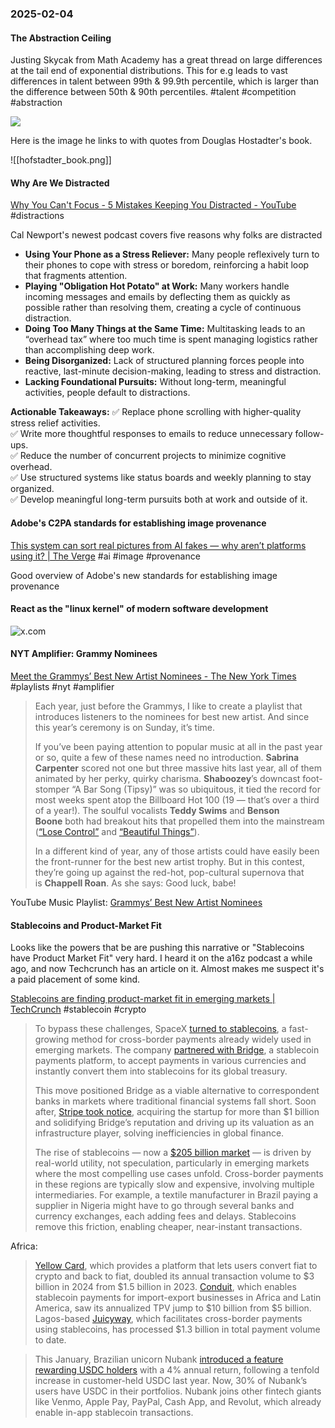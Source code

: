 ### 2025-02-04
#### The Abstraction Ceiling
Justing Skycak from Math Academy has a great thread on large differences at the tail end of exponential distributions. This for e.g leads to vast differences in talent between 99th & 99.9th percentile, which is larger than the difference between 50th & 90th percentiles. #talent #competition #abstraction

![](https://x.com/justinskycak/status/1886111134161481931)

Here is the image he links to with quotes from Douglas Hostadter's book.

![[hofstadter_book.png]]

#### Why Are We Distracted
[Why You Can't Focus - 5 Mistakes Keeping You Distracted - YouTube](https://www.youtube.com/watch?v=fjQ4ZPOCYEI) #distractions

Cal Newport's newest podcast covers five reasons why folks are distracted

- **Using Your Phone as a Stress Reliever:** Many people reflexively turn to their phones to cope with stress or boredom, reinforcing a habit loop that fragments attention.
- **Playing "Obligation Hot Potato" at Work:** Many workers handle incoming messages and emails by deflecting them as quickly as possible rather than resolving them, creating a cycle of continuous distraction.
- **Doing Too Many Things at the Same Time:** Multitasking leads to an “overhead tax” where too much time is spent managing logistics rather than accomplishing deep work.
- **Being Disorganized:** Lack of structured planning forces people into reactive, last-minute decision-making, leading to stress and distraction.
- **Lacking Foundational Pursuits:** Without long-term, meaningful activities, people default to distractions.

**Actionable Takeaways:**
✅ Replace phone scrolling with higher-quality stress relief activities.  
✅ Write more thoughtful responses to emails to reduce unnecessary follow-ups.  
✅ Reduce the number of concurrent projects to minimize cognitive overhead.  
✅ Use structured systems like status boards and weekly planning to stay organized.  
✅ Develop meaningful long-term pursuits both at work and outside of it.

#### Adobe's C2PA standards for establishing image provenance
[This system can sort real pictures from AI fakes — why aren’t platforms using it? | The Verge](https://www.theverge.com/2024/8/21/24223932/c2pa-standard-verify-ai-generated-images-content-credentials) #ai #image #provenance

Good overview of Adobe's new standards for establishing image provenance

#### React as the "linux kernel" of modern software development

![x.com](https://x.com/rauchg/status/1883157691964510607)

#### NYT Amplifier: Grammy Nominees
[Meet the Grammys’ Best New Artist Nominees - The New York Times](https://www.nytimes.com/2025/01/31/arts/music/amplifier-newsletter-grammys-best-new-artist.html) #playlists #nyt #amplifier

> Each year, just before the Grammys, I like to create a playlist that introduces listeners to the nominees for best new artist. And since this year’s ceremony is on Sunday, it’s time.
> 
> If you’ve been paying attention to popular music at all in the past year or so, quite a few of these names need no introduction. **Sabrina Carpenter** scored not one but three massive hits last year, all of them animated by her perky, quirky charisma. **Shaboozey**’s downcast foot-stomper “A Bar Song (Tipsy)” was so ubiquitous, it tied the record for most weeks spent atop the Billboard Hot 100 (19 — that’s over a third of a year!). The soulful vocalists **Teddy Swims** and **Benson Boone** both had breakout hits that propelled them into the mainstream ([“Lose Control”](https://www.youtube.com/watch?v=LweyzRnEzOE) and [“Beautiful Things”](https://www.youtube.com/watch?v=Oa_RSwwpPaA)).
> 
> In a different kind of year, any of those artists could have easily been the front-runner for the best new artist trophy. But in this contest, they’re going up against the red-hot, pop-cultural supernova that is **Chappell Roan**. As she says: Good luck, babe!

YouTube Music Playlist: [Grammys’ Best New Artist Nominees](https://music.youtube.com/playlist?list=PLu_RmAJBNiILTBsg5iJQ_klWq_qOx7b5Z&si=mplH5hlUizoxBWWC)

#### Stablecoins and Product-Market Fit
Looks like the powers that be are pushing this narrative or "Stablecoins have Product Market Fit" very hard. I heard it on the a16z podcast a while ago, and now Techcrunch has an article on it. Almost makes me suspect it's a paid placement of some kind.

[Stablecoins are finding product-market fit in emerging markets | TechCrunch](https://techcrunch.com/2025/01/31/stablecoins-are-finding-product-market-fit-in-emerging-markets) #stablecoin #crypto 

> To bypass these challenges, SpaceX [turned to stablecoins](https://cryptoslate.com/elon-musks-spacex-uses-stablecoins-to-hedge-against-foreign-exchange-risks/), a fast-growing method for cross-border payments already widely used in emerging markets. The company [partnered with Bridge](https://fortune.com/crypto/2024/08/29/bridge-stablecoins-sequoia-ribbit-index-haun-58-million/), a stablecoin payments platform, to accept payments in various currencies and instantly convert them into stablecoins for its global treasury.
>
> This move positioned Bridge as a viable alternative to correspondent banks in markets where traditional financial systems fall short. Soon after, [Stripe took notice](https://x.com/arrington/status/1848060479727435967), acquiring the startup for more than $1 billion and solidifying Bridge’s reputation and driving up its valuation as an infrastructure player, solving inefficiencies in global finance.
>
> The rise of stablecoins — now a [$205 billion market](https://www.bitget.com/news/detail/12560604457144) — is driven by real-world utility, not speculation, particularly in emerging markets where the most compelling use cases unfold. Cross-border payments in these regions are typically slow and expensive, involving multiple intermediaries. For example, a textile manufacturer in Brazil paying a supplier in Nigeria might have to go through several banks and currency exchanges, each adding fees and delays. Stablecoins remove this friction, enabling cheaper, near-instant transactions.

Africa:

> [Yellow Card](https://yellowcard.io/), which provides a platform that lets users convert fiat to crypto and back to fiat, doubled its annual transaction volume to $3 billion in 2024 from $1.5 billion in 2023. [Conduit](https://conduitpay.com/), which enables stablecoin payments for import-export businesses in Africa and Latin America, saw its annualized TPV jump to $10 billion from $5 billion. Lagos-based [Juicyway](https://techcrunch.com/2024/12/16/this-stealthy-african-stablecoin-startup-already-processed-over-1b-in-cross-border-payments/), which facilitates cross-border payments using stablecoins, has processed $1.3 billion in total payment volume to date.

> This January, Brazilian unicorn Nubank [introduced a feature rewarding USDC holders](https://international.nubank.com.br/consumers/nubank-expands-usdc-rewards-program-to-all-customers/) with a 4% annual return, following a tenfold increase in customer-held USDC last year. Now, 30% of Nubank’s users have USDC in their portfolios. Nubank joins other fintech giants like Venmo, Apple Pay, PayPal, Cash App, and Revolut, which already enable in-app stablecoin transactions.